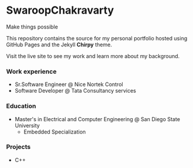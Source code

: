 # SwaroopChakravarty
Make things possible

This repository contains the source for my personal portfolio hosted using GitHub Pages and the Jekyll **Chirpy** theme.

Visit the live site to see my work and learn more about my background.

### Work experience
- Sr.Software Engineer @ Nice Nortek Control
- Software Developer @ Tata Consultancy services

### Education
- Master's in Electrical and Computer Engineering @ San Diego State University
  - Embedded Specialization

### Projects
- C++
